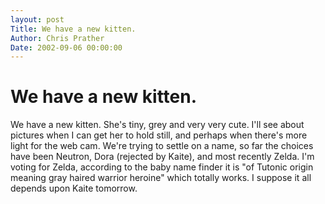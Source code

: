 ```yaml
---
layout: post
Title: We have a new kitten.  
Author: Chris Prather
Date: 2002-09-06 00:00:00
---
```


# We have a new kitten.
We have a new kitten. She's tiny, grey and very
very cute. I'll see about pictures when I can get
her to hold still, and perhaps when there's more
light for the web cam. We're trying to settle on a
name, so far the choices have been Neutron, Dora
(rejected by Kaite), and most recently Zelda. I'm
voting for Zelda, according to the baby name finder
it is "of Tutonic origin meaning gray haired
warrior heroine" which totally works. I suppose it
all depends upon Kaite tomorrow.
